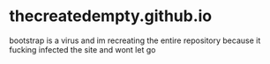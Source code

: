 # thecreatedempty.github.io
bootstrap is a virus and im recreating the entire repository because it fucking infected the site and wont let go
